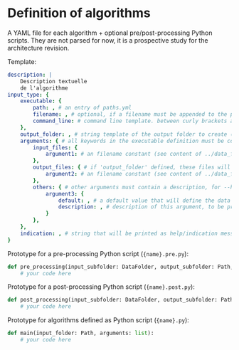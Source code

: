 # Definition of algorithms

A YAML file for each algorithm + optional pre/post-processing Python scripts.
They are not parsed for now, it is a prospective study for the architecture revision.

Template:
```yaml
description: |
    Description textuelle
    de l'algorithme
input_type: {
    executable: {
        path: , # an entry of paths.yml
        filename: , # optional, if a filename must be appended to the path
        command_line: # command line template. between curly brackets are {arguments}, filled below. but {output_folder} is a reserved keyword that will be filled with the output folder path
    },
    output_folder: , # string template of the output folder to create ("generative algorithm" case). '%d' replaced by datetime
    arguments: { # all keywords in the executable definition must be covered with 'argumentX' entries
        input_files: {
            argument1: # an filename constant (see content of ../data_folder_types/)
        },
        output_files: { # if 'output_folder' defined, these files will be emplaced inside output_folder/, else ("transformative algorithm" case) in the input folder
            argument2: # an filename constant (see content of ../data_folder_types/)
        },
        others: { # other arguments must contain a description, for --help
            argument3: {
                default: , # a default value that will define the data type. Can be overwritten from the command line
                description: , # description of this argument, to be printed with --help
            }
        },
    },
    indication: , # string that will be printed as help/indication message for the user, at the beginning of an execution. Can contain {arguments}
}
```

Prototype for a pre-processing Python script (`{name}.pre.py`):
```python
def pre_processing(input_subfolder: DataFolder, output_subfolder: Path, arguments: dict, silent_output: bool) -> dict:
    # your code here
```

Prototype for a post-processing Python script (`{name}.post.py`):
```python
def post_processing(input_subfolder: DataFolder, output_subfolder: Path, arguments: dict, data_from_pre_processing: dict, silent_output: bool):
    # your code here
```

Prototype for algorithms defined as Python script (`{name}.py`):
```python
def main(input_folder: Path, arguments: list):
    # your code here
```